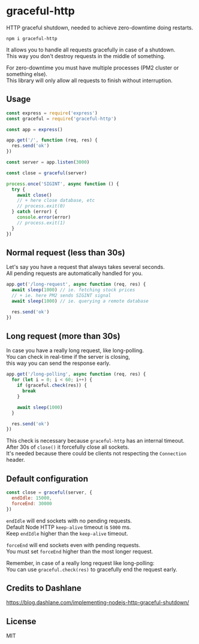 # graceful-http

HTTP graceful shutdown, needed to achieve zero-downtime doing restarts.

```
npm i graceful-http
```

It allows you to handle all requests gracefully in case of a shutdown.\
This way you don't destroy requests in the middle of something.

For zero-downtime you must have multiple processes (PM2 cluster or something else).\
This library will only allow all requests to finish without interruption.

## Usage
```javascript
const express = require('express')
const graceful = require('graceful-http')

const app = express()

app.get('/', function (req, res) {
  res.send('ok')
})

const server = app.listen(3000)

const close = graceful(server)

process.once('SIGINT', async function () {
  try {
    await close()
    // + here close database, etc
    // process.exit(0)
  } catch (error) {
    console.error(error)
    // process.exit(1)
  }
})
```

## Normal request (less than 30s)
Let's say you have a request that always takes several seconds.\
All pending requests are automatically handled for you.

```javascript
app.get('/long-request', async function (req, res) {
  await sleep(1000) // ie. fetching stock prices
  // + ie. here PM2 sends SIGINT signal
  await sleep(1000) // ie. querying a remote database

  res.send('ok')
})
```

## Long request (more than 30s)
In case you have a really long request, like long-polling.\
You can check in real-time if the server is closing,\
this way you can send the response early.

```javascript
app.get('/long-polling', async function (req, res) {
  for (let i = 0; i < 60; i++) {
    if (graceful.check(res)) {
      break
    }

    await sleep(1000)
  }

  res.send('ok')
})
```

This check is necessary because `graceful-http` has an internal timeout.\
After 30s of `close()` it forcefully close all sockets.\
It's needed because there could be clients not respecting the `Connection` header.

## Default configuration
```javascript
const close = graceful(server, {
  endIdle: 15000,
  forceEnd: 30000
})
```

`endIdle` will end sockets with no pending requests.\
Default Node HTTP `keep-alive` timeout is `5000` ms.\
Keep `endIdle` higher than the `keep-alive` timeout.

`forceEnd` will end sockets even with pending requests.\
You must set `forceEnd` higher than the most longer request.

Remember, in case of a really long request like long-polling:\
You can use `graceful.check(res)` to gracefully end the request early.

## Credits to Dashlane
https://blog.dashlane.com/implementing-nodejs-http-graceful-shutdown/

## License
MIT

